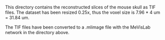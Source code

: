 This directory contains the reconstructed slices of the mouse skull as TIF files.
The dataset has been resized 0.25x, thus the voxel size is 7.96 * 4 um = 31.84 um.

The TIF files have been converted to a .mlimage file with the MeVisLab network in the directory above.